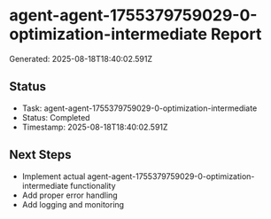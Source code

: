 # agent-agent-1755379759029-0-optimization-intermediate Report

Generated: 2025-08-18T18:40:02.591Z

## Status
- Task: agent-agent-1755379759029-0-optimization-intermediate
- Status: Completed
- Timestamp: 2025-08-18T18:40:02.591Z

## Next Steps
- Implement actual agent-agent-1755379759029-0-optimization-intermediate functionality
- Add proper error handling
- Add logging and monitoring
